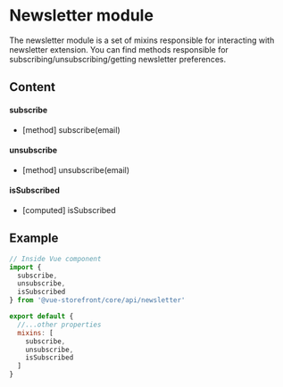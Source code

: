 # Newsletter module

The newsletter module is a set of mixins responsible for interacting with newsletter extension. You can find methods responsible for subscribing/unsubscribing/getting newsletter preferences.

## Content

#### subscribe
- [method] subscribe(email)

#### unsubscribe
- [method] unsubscribe(email)

#### isSubscribed
- [computed] isSubscribed

## Example

````javascript
// Inside Vue component
import {
  subscribe,
  unsubscribe,
  isSubscribed
} from '@vue-storefront/core/api/newsletter'

export default {
  //...other properties
  mixins: [
    subscribe,
    unsubscribe,
    isSubscribed
  ]
}
````
